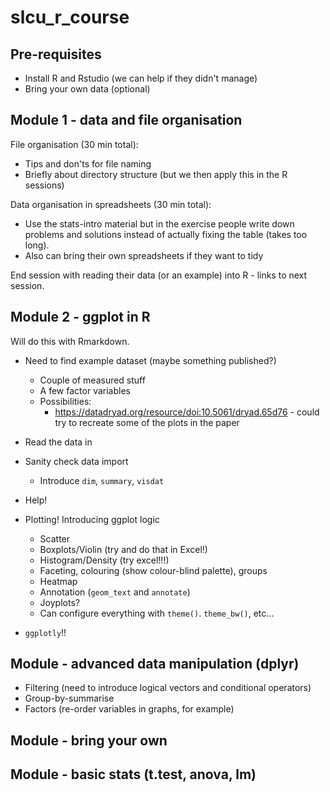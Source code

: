 # slcu_r_course

## Pre-requisites

* Install R and Rstudio (we can help if they didn't manage)
* Bring your own data (optional)

## Module 1 - data and file organisation

File organisation (30 min total):

* Tips and don'ts for file naming
* Briefly about directory structure (but we then apply this in the R sessions)

Data organisation in spreadsheets (30 min total):

* Use the stats-intro material but in the exercise people write down problems and solutions instead of actually fixing the table (takes too long).
* Also can bring their own spreadsheets if they want to tidy

End session with reading their data (or an example) into R - links to next session.

## Module 2 - ggplot in R

Will do this with Rmarkdown.

* Need to find example dataset (maybe something published?)
    * Couple of measured stuff
    * A few factor variables
    * Possibilities: 
         * https://datadryad.org/resource/doi:10.5061/dryad.65d76 - could try to recreate some of the plots in the paper

* Read the data in
* Sanity check data import
    * Introduce `dim`, `summary`, `visdat`
* Help!
* Plotting! Introducing ggplot logic
    * Scatter
    * Boxplots/Violin (try and do that in Excel!)
    * Histogram/Density (try excel!!!)
    * Faceting, colouring (show colour-blind palette), groups
    * Heatmap
    * Annotation (`geom_text` and `annotate`)
    * Joyplots?
    * Can configure everything with `theme()`. `theme_bw()`, etc...
* `ggplotly`!!

## Module - advanced data manipulation (dplyr)

* Filtering (need to introduce logical vectors and conditional operators)
* Group-by-summarise
* Factors (re-order variables in graphs, for example)


## Module - bring your own

## Module - basic stats (t.test, anova, lm)
